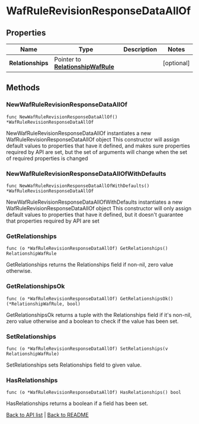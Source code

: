 # WafRuleRevisionResponseDataAllOf

## Properties

Name | Type | Description | Notes
------------ | ------------- | ------------- | -------------
**Relationships** | Pointer to [**RelationshipWafRule**](RelationshipWafRule.md) |  | [optional] 

## Methods

### NewWafRuleRevisionResponseDataAllOf

`func NewWafRuleRevisionResponseDataAllOf() *WafRuleRevisionResponseDataAllOf`

NewWafRuleRevisionResponseDataAllOf instantiates a new WafRuleRevisionResponseDataAllOf object
This constructor will assign default values to properties that have it defined,
and makes sure properties required by API are set, but the set of arguments
will change when the set of required properties is changed

### NewWafRuleRevisionResponseDataAllOfWithDefaults

`func NewWafRuleRevisionResponseDataAllOfWithDefaults() *WafRuleRevisionResponseDataAllOf`

NewWafRuleRevisionResponseDataAllOfWithDefaults instantiates a new WafRuleRevisionResponseDataAllOf object
This constructor will only assign default values to properties that have it defined,
but it doesn't guarantee that properties required by API are set

### GetRelationships

`func (o *WafRuleRevisionResponseDataAllOf) GetRelationships() RelationshipWafRule`

GetRelationships returns the Relationships field if non-nil, zero value otherwise.

### GetRelationshipsOk

`func (o *WafRuleRevisionResponseDataAllOf) GetRelationshipsOk() (*RelationshipWafRule, bool)`

GetRelationshipsOk returns a tuple with the Relationships field if it's non-nil, zero value otherwise
and a boolean to check if the value has been set.

### SetRelationships

`func (o *WafRuleRevisionResponseDataAllOf) SetRelationships(v RelationshipWafRule)`

SetRelationships sets Relationships field to given value.

### HasRelationships

`func (o *WafRuleRevisionResponseDataAllOf) HasRelationships() bool`

HasRelationships returns a boolean if a field has been set.


[Back to API list](../README.md#documentation-for-api-endpoints) | [Back to README](../README.md)
